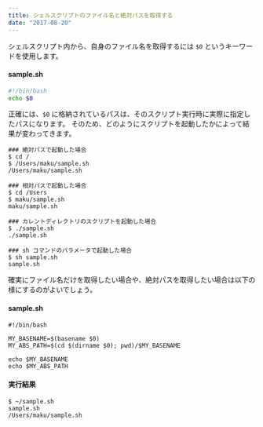 ```yaml
---
title: シェルスクリプトのファイル名と絶対パスを取得する
date: "2017-08-20"
---
```


シェルスクリプト内から、自身のファイル名を取得するには `$0` というキーワードを使用します。

#### sample.sh

~~~ sh
#!/bin/bash
echo $0
~~~

正確には、`$0` に格納されているパスは、そのスクリプト実行時に実際に指定したパスになります。
そのため、どのようにスクリプトを起動したかによって結果が変わってきます。

~~~
### 絶対パスで起動した場合
$ cd /
$ /Users/maku/sample.sh
/Users/maku/sample.sh

### 相対パスで起動した場合
$ cd /Users
$ maku/sample.sh
maku/sample.sh

### カレントディレクトリのスクリプトを起動した場合
$ ./sample.sh
./sample.sh

### sh コマンドのパラメータで起動した場合
$ sh sample.sh
sample.sh
~~~

確実にファイル名だけを取得したい場合や、絶対パスを取得したい場合は以下の様にするのがよいでしょう。

#### sample.sh

~~~
#!/bin/bash

MY_BASENAME=$(basename $0)
MY_ABS_PATH=$(cd $(dirname $0); pwd)/$MY_BASENAME

echo $MY_BASENAME
echo $MY_ABS_PATH
~~~

#### 実行結果

~~~
$ ~/sample.sh
sample.sh
/Users/maku/sample.sh
~~~

